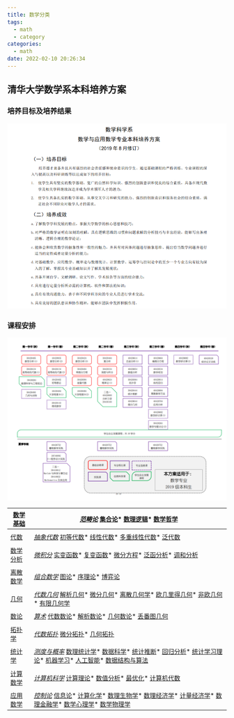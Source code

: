```yaml
---
title: 数学分类
tags:
  - math
  - category
categories:
  - math
date: 2022-02-10 20:26:34
---
```

## 清华大学数学系本科培养方案

### 培养目标及培养结果

![](image/base/1645017233453.png)

### 课程安排

![](image/base/1645017001244.png)



| [数学基础](https://zh.wikipedia.org/wiki/%E6%95%B0%E5%AD%A6%E5%9F%BA%E7%A1%80 "数学基础") | *[范畴论](https://zh.wikipedia.org/wiki/%E8%8C%83%E7%95%B4%E8%AE%BA "范畴论")* [集合论](https://zh.wikipedia.org/wiki/%E9%9B%86%E5%90%88%E8%AE%BA "集合论")* [数理逻辑](https://zh.wikipedia.org/wiki/%E6%95%B0%E7%90%86%E9%80%BB%E8%BE%91 "数理逻辑")* [数学哲学](https://zh.wikipedia.org/wiki/%E6%95%B0%E5%AD%A6%E5%93%B2%E5%AD%A6 "数学哲学")                                                                                                                                                                                                                                                                                                                                                                                                                                                                                                                              |
| ----------------------------------------------------------------------------------- | ------------------------------------------------------------------------------------------------------------------------------------------------------------------------------------------------------------------------------------------------------------------------------------------------------------------------------------------------------------------------------------------------------------------------------------------------------------------------------------------------------------------------------------------------------------------------------------------------------------------------------------------------------------------------------------------------------------------------------------------------------------------------------------------------------------------------------------------------------ |
|                                                                                     |                                                                                                                                                                                                                                                                                                                                                                                                                                                                                                                                                                                                                                                                                                                                                                                                                                                        |
| [代数](https://zh.wikipedia.org/wiki/%E4%BB%A3%E6%95%B0 "代数")                           | *[抽象代数](https://zh.wikipedia.org/wiki/%E6%8A%BD%E8%B1%A1%E4%BB%A3%E6%95%B0 "抽象代数")* [初等代数](https://zh.wikipedia.org/wiki/%E5%88%9D%E7%AD%89%E4%BB%A3%E6%95%B0 "初等代数")* [线性代数](https://zh.wikipedia.org/wiki/%E7%BA%BF%E6%80%A7%E4%BB%A3%E6%95%B0 "线性代数")* [多重线性代数](https://zh.wikipedia.org/wiki/%E5%A4%9A%E9%87%8D%E7%BA%BF%E6%80%A7%E4%BB%A3%E6%95%B0 "多重线性代数")* [泛代数](https://zh.wikipedia.org/wiki/%E6%B3%9B%E4%BB%A3%E6%95%B0 "泛代数")                                                                                                                                                                                                                                                                                                                                                                                                  |
|                                                                                     |                                                                                                                                                                                                                                                                                                                                                                                                                                                                                                                                                                                                                                                                                                                                                                                                                                                        |
| [数学分析](https://zh.wikipedia.org/wiki/%E6%95%B0%E5%AD%A6%E5%88%86%E6%9E%90 "数学分析") | *[微积分](https://zh.wikipedia.org/wiki/%E5%BE%AE%E7%A7%AF%E5%88%86 "微积分")* [实变函数](https://zh.wikipedia.org/wiki/%E5%AE%9E%E5%8F%98%E5%87%BD%E6%95%B0 "实变函数")* [复变函数](https://zh.wikipedia.org/wiki/%E5%A4%8D%E5%8F%98%E5%87%BD%E6%95%B0 "复变函数")* [微分方程](https://zh.wikipedia.org/wiki/%E5%BE%AE%E5%88%86%E6%96%B9%E7%A8%8B "微分方程")* [泛函分析](https://zh.wikipedia.org/wiki/%E6%B3%9B%E5%87%BD%E5%88%86%E6%9E%90 "泛函分析")* [调和分析](https://zh.wikipedia.org/wiki/%E8%AA%BF%E5%92%8C%E5%88%86%E6%9E%90 "调和分析")                                                                                                                                                                                                                                                                                                                                       |
|                                                                                     |                                                                                                                                                                                                                                                                                                                                                                                                                                                                                                                                                                                                                                                                                                                                                                                                                                                        |
| [离散数学](https://zh.wikipedia.org/wiki/%E7%A6%BB%E6%95%A3%E6%95%B0%E5%AD%A6 "离散数学") | *[组合数学](https://zh.wikipedia.org/wiki/%E7%BB%84%E5%90%88%E6%95%B0%E5%AD%A6 "组合数学")* [图论](https://zh.wikipedia.org/wiki/%E5%9B%BE%E8%AE%BA "图论")* [序理论](https://zh.wikipedia.org/wiki/%E5%BA%8F%E7%90%86%E8%AE%BA "序理论")* [博弈论](https://zh.wikipedia.org/wiki/%E5%8D%9A%E5%BC%88%E8%AE%BA "博弈论")                                                                                                                                                                                                                                                                                                                                                                                                                                                                                                                                                        |
|                                                                                     |                                                                                                                                                                                                                                                                                                                                                                                                                                                                                                                                                                                                                                                                                                                                                                                                                                                        |
| [几何](https://zh.wikipedia.org/wiki/%E5%87%A0%E4%BD%95 "几何")                           | *[代数几何](https://zh.wikipedia.org/wiki/%E4%BB%A3%E6%95%B0%E5%87%A0%E4%BD%95 "代数几何")* [解析几何](https://zh.wikipedia.org/wiki/%E8%A7%A3%E6%9E%90%E5%87%A0%E4%BD%95 "解析几何")* [微分几何](https://zh.wikipedia.org/wiki/%E5%BE%AE%E5%88%86%E5%87%A0%E4%BD%95 "微分几何")* [离散几何学](https://zh.wikipedia.org/wiki/%E7%A6%BB%E6%95%A3%E5%87%A0%E4%BD%95%E5%AD%A6 "离散几何学")* [欧几里得几何](https://zh.wikipedia.org/wiki/%E6%AC%A7%E5%87%A0%E9%87%8C%E5%BE%97%E5%87%A0%E4%BD%95 "欧几里得几何")* [非欧几何](https://zh.wikipedia.org/wiki/%E9%9D%9E%E6%AC%A7%E5%87%A0%E4%BD%95 "非欧几何")* [有限几何学](https://zh.wikipedia.org/wiki/%E6%9C%89%E9%99%90%E5%B9%BE%E4%BD%95%E5%AD%B8 "有限几何学")                                                                                                                                                                                 |
|                                                                                     |                                                                                                                                                                                                                                                                                                                                                                                                                                                                                                                                                                                                                                                                                                                                                                                                                                                        |
| [数论](https://zh.wikipedia.org/wiki/%E6%95%B0%E8%AE%BA "数论")                           | *[算术](https://zh.wikipedia.org/wiki/%E7%AE%97%E6%9C%AF "算术")* [代数数论](https://zh.wikipedia.org/wiki/%E4%BB%A3%E6%95%B0%E6%95%B0%E8%AE%BA "代数数论")* [解析数论](https://zh.wikipedia.org/wiki/%E8%A7%A3%E6%9E%90%E6%95%B0%E8%AE%BA "解析数论")* [几何数论](https://zh.wikipedia.org/wiki/%E5%87%A0%E4%BD%95%E6%95%B0%E8%AE%BA "几何数论")* [丢番图几何](https://zh.wikipedia.org/wiki/%E4%B8%A2%E7%95%AA%E5%9B%BE%E5%87%A0%E4%BD%95 "丢番图几何")                                                                                                                                                                                                                                                                                                                                                                                                                            |
|                                                                                     |                                                                                                                                                                                                                                                                                                                                                                                                                                                                                                                                                                                                                                                                                                                                                                                                                                                        |
| [拓扑学](https://zh.wikipedia.org/wiki/%E6%8B%93%E6%89%91%E5%AD%A6 "拓扑学")              | *[代数拓扑](https://zh.wikipedia.org/wiki/%E4%BB%A3%E6%95%B0%E6%8B%93%E6%89%91 "代数拓扑")* [微分拓扑](https://zh.wikipedia.org/wiki/%E5%BE%AE%E5%88%86%E6%8B%93%E6%89%91 "微分拓扑")* [几何拓扑](https://zh.wikipedia.org/wiki/%E5%87%A0%E4%BD%95%E6%8B%93%E6%89%91 "几何拓扑")                                                                                                                                                                                                                                                                                                                                                                                                                                                                                                                                                                                         |
|                                                                                     |                                                                                                                                                                                                                                                                                                                                                                                                                                                                                                                                                                                                                                                                                                                                                                                                                                                        |
| [统计学](https://zh.wikipedia.org/wiki/%E7%BB%9F%E8%AE%A1%E5%AD%A6 "统计学")              | *[测度与概率](https://zh.wikipedia.org/wiki/%E6%B5%8B%E5%BA%A6 "测度")* [数理统计学](https://zh.wikipedia.org/wiki/%E6%95%B0%E7%90%86%E7%BB%9F%E8%AE%A1%E5%AD%A6 "数理统计学")* [数据科学](https://zh.wikipedia.org/wiki/%E6%95%B0%E6%8D%AE%E7%A7%91%E5%AD%A6 "数据科学")* [统计推断](https://zh.wikipedia.org/wiki/%E7%BB%9F%E8%AE%A1%E6%8E%A8%E6%96%AD "统计推断")* [回归分析](https://zh.wikipedia.org/wiki/%E5%9B%9E%E5%BD%92%E5%88%86%E6%9E%90 "回归分析")* [统计学习理论](https://zh.wikipedia.org/wiki/%E7%BB%9F%E8%AE%A1%E5%AD%A6%E4%B9%A0%E7%90%86%E8%AE%BA "统计学习理论")* [机器学习](https://zh.wikipedia.org/wiki/%E6%9C%BA%E5%99%A8%E5%AD%A6%E4%B9%A0 "机器学习")* [人工智能](https://zh.wikipedia.org/wiki/%E4%BA%BA%E5%B7%A5%E6%99%BA%E8%83%BD "人工智能")* [数据结构与算法](https://zh.wikipedia.org/wiki/%E6%95%B0%E6%8D%AE%E7%BB%93%E6%9E%84%E4%B8%8E%E7%AE%97%E6%B3%95 "数据结构与算法") |
|                                                                                     |                                                                                                                                                                                                                                                                                                                                                                                                                                                                                                                                                                                                                                                                                                                                                                                                                                                        |
| [计算数学](https://zh.wikipedia.org/wiki/%E8%AE%A1%E7%AE%97%E6%95%B0%E5%AD%A6 "计算数学") | *[计算机科学](https://zh.wikipedia.org/wiki/%E8%AE%A1%E7%AE%97%E6%9C%BA%E7%A7%91%E5%AD%A6 "计算机科学")* [计算理论](https://zh.wikipedia.org/wiki/%E8%AE%A1%E7%AE%97%E7%90%86%E8%AE%BA "计算理论")* [数值分析](https://zh.wikipedia.org/wiki/%E6%95%B0%E5%80%BC%E5%88%86%E6%9E%90 "数值分析")* [最优化](https://zh.wikipedia.org/wiki/%E6%9C%80%E4%BC%98%E5%8C%96 "最优化")* [计算机代数](https://zh.wikipedia.org/wiki/%E8%A8%88%E7%AE%97%E6%A9%9F%E4%BB%A3%E6%95%B8 "计算机代数")                                                                                                                                                                                                                                                                                                                                                                                                  |
|                                                                                     |                                                                                                                                                                                                                                                                                                                                                                                                                                                                                                                                                                                                                                                                                                                                                                                                                                                        |
| [应用数学](https://zh.wikipedia.org/wiki/%E5%BA%94%E7%94%A8%E6%95%B0%E5%AD%A6 "应用数学") | *[控制论](https://zh.wikipedia.org/wiki/%E6%8E%A7%E5%88%B6%E8%AE%BA "控制论")* [信息论](https://zh.wikipedia.org/wiki/%E4%BF%A1%E6%81%AF%E8%AE%BA "信息论")* [计算化学](https://zh.wikipedia.org/wiki/%E8%AE%A1%E7%AE%97%E5%8C%96%E5%AD%A6 "计算化学")* [数理生物学](https://zh.wikipedia.org/wiki/%E6%95%B8%E7%90%86%E7%94%9F%E7%89%A9%E5%AD%B8 "数理生物学")* [数理经济学](https://zh.wikipedia.org/wiki/%E6%95%B0%E7%90%86%E7%BB%8F%E6%B5%8E%E5%AD%A6 "数理经济学")* [计量经济学](https://zh.wikipedia.org/wiki/%E8%AE%A1%E9%87%8F%E7%BB%8F%E6%B5%8E%E5%AD%A6 "计量经济学")* [数理金融学](https://zh.wikipedia.org/wiki/%E6%95%B0%E7%90%86%E9%87%91%E8%9E%8D%E5%AD%A6 "数理金融学")* [数学心理学](https://zh.wikipedia.org/wiki/%E6%95%B0%E5%AD%A6%E5%BF%83%E7%90%86%E5%AD%A6 "数学心理学")* [数学物理学](https://zh.wikipedia.org/wiki/%E6%95%B8%E5%AD%B8%E7%89%A9%E7%90%86%E5%AD%B8 "数学物理学")       |
